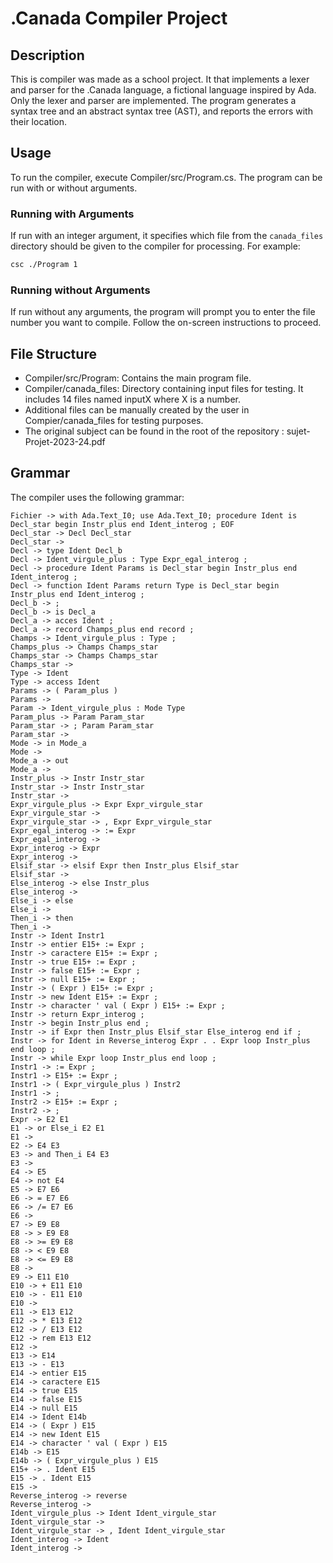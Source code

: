 ﻿# .Canada Compiler Project

## Description
This is compiler was made as a school project. It that implements a lexer and parser for the .Canada language, a fictional language inspired by Ada.
Only the lexer and parser are implemented. The program generates a syntax tree and an abstract syntax tree (AST), and reports the errors with their location.

## Usage
To run the compiler, execute Compiler/src/Program.cs. The program can be run with or without arguments.

### Running with Arguments
If run with an integer argument, it specifies which file from the `canada_files` directory should be given to the compiler for processing. For example:
```bash
csc ./Program 1
```

### Running without Arguments
If run without any arguments, the program will prompt you to enter the file number you want to compile. Follow the on-screen instructions to proceed.


## File Structure
- Compiler/src/Program: Contains the main program file.
- Compiler/canada_files: Directory containing input files for testing. It includes 14 files named inputX where X is a number. 
- Additional files can be manually created by the user in Compier/canada_files for testing purposes.
- The original subject can be found in the root of the repository : sujet-Projet-2023-24.pdf

## Grammar
The compiler uses the following grammar:
```
Fichier -> with Ada.Text_I0; use Ada.Text_I0; procedure Ident is Decl_star begin Instr_plus end Ident_interog ; EOF
Decl_star -> Decl Decl_star
Decl_star ->
Decl -> type Ident Decl_b
Decl -> Ident_virgule_plus : Type Expr_egal_interog ;
Decl -> procedure Ident Params is Decl_star begin Instr_plus end Ident_interog ;
Decl -> function Ident Params return Type is Decl_star begin Instr_plus end Ident_interog ;
Decl_b -> ;
Decl_b -> is Decl_a
Decl_a -> acces Ident ;
Decl_a -> record Champs_plus end record ;
Champs -> Ident_virgule_plus : Type ;
Champs_plus -> Champs Champs_star
Champs_star -> Champs Champs_star
Champs_star ->
Type -> Ident
Type -> access Ident
Params -> ( Param_plus ) 
Params ->
Param -> Ident_virgule_plus : Mode Type
Param_plus -> Param Param_star
Param_star -> ; Param Param_star
Param_star -> 
Mode -> in Mode_a
Mode -> 
Mode_a -> out 
Mode_a -> 
Instr_plus -> Instr Instr_star
Instr_star -> Instr Instr_star
Instr_star ->
Expr_virgule_plus -> Expr Expr_virgule_star
Expr_virgule_star ->
Expr_virgule_star -> , Expr Expr_virgule_star 
Expr_egal_interog -> := Expr
Expr_egal_interog ->
Expr_interog -> Expr
Expr_interog ->
Elsif_star -> elsif Expr then Instr_plus Elsif_star
Elsif_star ->
Else_interog -> else Instr_plus
Else_interog ->
Else_i -> else 
Else_i ->
Then_i -> then
Then_i ->
Instr -> Ident Instr1
Instr -> entier E15+ := Expr ;
Instr -> caractere E15+ := Expr ;
Instr -> true E15+ := Expr ;
Instr -> false E15+ := Expr ;
Instr -> null E15+ := Expr ;
Instr -> ( Expr ) E15+ := Expr ;
Instr -> new Ident E15+ := Expr ;
Instr -> character ' val ( Expr ) E15+ := Expr ;
Instr -> return Expr_interog ;
Instr -> begin Instr_plus end ;
Instr -> if Expr then Instr_plus Elsif_star Else_interog end if ;
Instr -> for Ident in Reverse_interog Expr . . Expr loop Instr_plus end loop ;
Instr -> while Expr loop Instr_plus end loop ;
Instr1 -> := Expr ;
Instr1 -> E15+ := Expr ;
Instr1 -> ( Expr_virgule_plus ) Instr2
Instr1 -> ;
Instr2 -> E15+ := Expr ;
Instr2 -> ;
Expr -> E2 E1
E1 -> or Else_i E2 E1 
E1 ->
E2 -> E4 E3 
E3 -> and Then_i E4 E3
E3 ->
E4 -> E5 
E4 -> not E4
E5 -> E7 E6
E6 -> = E7 E6
E6 -> /= E7 E6
E6 ->
E7 -> E9 E8 
E8 -> > E9 E8
E8 -> >= E9 E8
E8 -> < E9 E8
E8 -> <= E9 E8
E8 ->
E9 -> E11 E10
E10 -> + E11 E10
E10 -> - E11 E10
E10 ->
E11 -> E13 E12
E12 -> * E13 E12
E12 -> / E13 E12
E12 -> rem E13 E12
E12 ->
E13 -> E14
E13 -> - E13
E14 -> entier E15 
E14 -> caractere E15
E14 -> true E15
E14 -> false E15
E14 -> null E15
E14 -> Ident E14b
E14 -> ( Expr ) E15
E14 -> new Ident E15
E14 -> character ' val ( Expr ) E15
E14b -> E15
E14b -> ( Expr_virgule_plus ) E15
E15+ -> . Ident E15
E15 -> . Ident E15
E15 ->
Reverse_interog -> reverse
Reverse_interog ->
Ident_virgule_plus -> Ident Ident_virgule_star
Ident_virgule_star ->
Ident_virgule_star -> , Ident Ident_virgule_star
Ident_interog -> Ident
Ident_interog ->

```
